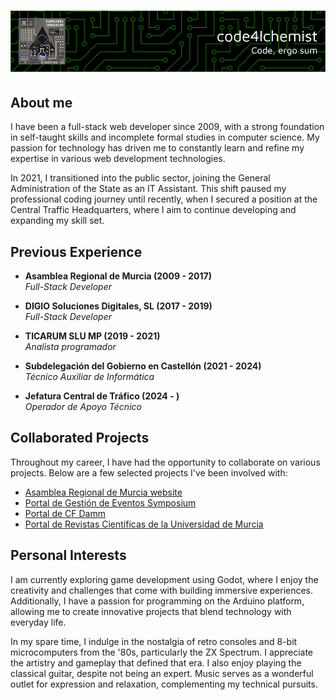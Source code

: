 # ![code4lchemist - Code, ergo sum](./header.png)

## About me

I have been a full-stack web developer since 2009, with a strong foundation in self-taught skills and incomplete formal studies in computer science. My passion for technology has driven me to constantly learn and refine my expertise in various web development technologies.

In 2021, I transitioned into the public sector, joining the General Administration of the State as an IT Assistant. This shift paused my professional coding journey until recently, when I secured a position at the Central Traffic Headquarters, where I aim to continue developing and expanding my skill set.

## Previous Experience

- **Asamblea Regional de Murcia (2009 - 2017)**  
*Full-Stack Developer*
- **DIGIO Soluciones Digitales, SL (2017 - 2019)**  
*Full-Stack Developer*

- **TICARUM SLU MP (2019 - 2021)**  
*Analista programador*

- **Subdelegación del Gobierno en Castellón (2021 - 2024)**  
*Técnico Auxiliar de Informática*

- **Jefatura Central de Tráfico (2024 - )**  
*Operador de Apoyo Técnico*

## Collaborated Projects

Throughout my career, I have had the opportunity to collaborate on various projects. Below are a few selected projects I've been involved with:

- [Asamblea Regional de Murcia website](https://www.asambleamurcia.es)
- [Portal de Gestión de Eventos Symposium](https://symposium.events)
- [Portal de CF Damm](https://www.cfdamm.cat/es)
- [Portal de Revistas Científicas de la Universidad de Murcia](https://revistas.um.es)

## Personal Interests

I am currently exploring game development using Godot, where I enjoy the creativity and challenges that come with building immersive experiences. Additionally, I have a passion for programming on the Arduino platform, allowing me to create innovative projects that blend technology with everyday life.

In my spare time, I indulge in the nostalgia of retro consoles and 8-bit microcomputers from the '80s, particularly the ZX Spectrum. I appreciate the artistry and gameplay that defined that era. I also enjoy playing the classical guitar, despite not being an expert. Music serves as a wonderful outlet for expression and relaxation, complementing my technical pursuits.

<!---
code4lchemist/code4lchemist is a ✨ special ✨ repository because its `README.md` (this file) appears on your GitHub profile.
You can click the Preview link to take a look at your changes.
--->
